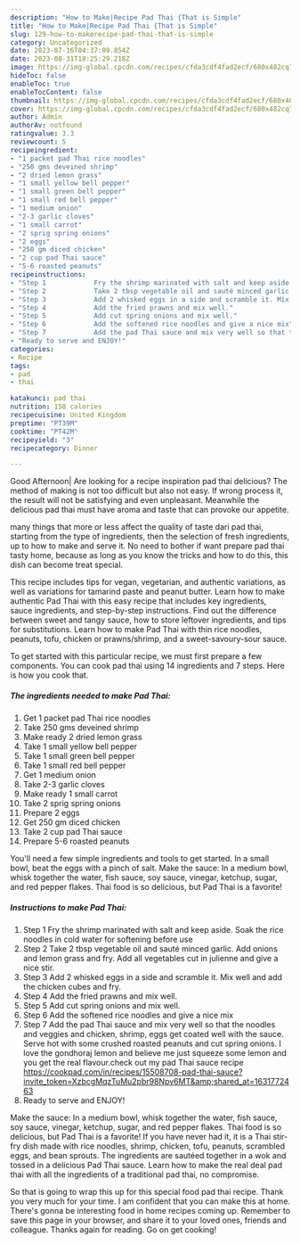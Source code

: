 ```yaml
---
description: "How to Make|Recipe Pad Thai {That is Simple"
title: "How to Make|Recipe Pad Thai {That is Simple"
slug: 129-how-to-makerecipe-pad-thai-that-is-simple
category: Uncategorized
date: 2023-07-16T04:37:09.854Z
date: 2023-08-31T18:25:29.218Z
image: https://img-global.cpcdn.com/recipes/cfda3cdf4fad2ecf/680x482cq70/pad-thai-recipe-main-photo.jpg
hideToc: false
enableToc: true
enableTocContent: false
thumbnail: https://img-global.cpcdn.com/recipes/cfda3cdf4fad2ecf/680x482cq70/pad-thai-recipe-main-photo.jpg
cover: https://img-global.cpcdn.com/recipes/cfda3cdf4fad2ecf/680x482cq70/pad-thai-recipe-main-photo.jpg
author: Admin
authorAv: notfound
ratingvalue: 3.3
reviewcount: 5
recipeingredient:
- "1 packet pad Thai rice noodles"
- "250 gms deveined shrimp"
- "2 dried lemon grass"
- "1 small yellow bell pepper"
- "1 small green bell pepper"
- "1 small red bell pepper"
- "1 medium onion"
- "2-3 garlic cloves"
- "1 small carrot"
- "2 sprig spring onions"
- "2 eggs"
- "250 gm diced chicken"
- "2 cup pad Thai sauce"
- "5-6 roasted peanuts"
recipeinstructions:
- "Step 1            Fry the shrimp marinated with salt and keep aside. Soak the rice noodles in cold water for softening before use"
- "Step 2            Take 2 tbsp vegetable oil and sauté minced garlic. Add onions and lemon grass and fry. Add all vegetables cut in julienne and give a nice stir."
- "Step 3            Add 2 whisked eggs in a side and scramble it. Mix well and add the chicken cubes and fry."
- "Step 4            Add the fried prawns and mix well."
- "Step 5            Add cut spring onions and mix well."
- "Step 6            Add the softened rice noodles and give a nice mix"
- "Step 7            Add the pad Thai sauce and mix very well so that the noodles and veggies and chicken, shrimp, eggs get coated well with the sauce. Serve hot with some crushed roasted peanuts and cut spring onions. I love the gondhoraj lemon and believe me just squeeze some lemon and you get the real flavour.check out my pad Thai sauce recipe https://cookpad.com/in/recipes/15508708-pad-thai-sauce?invite_token=XzbcgMqzTuMu2pbr98Npv6MT&amp;shared_at=1631772463"
- "Ready to serve and ENJOY!"
categories:
- Recipe
tags:
- pad
- thai

katakunci: pad thai 
nutrition: 158 calories
recipecuisine: United Kingdom
preptime: "PT39M"
cooktime: "PT42M"
recipeyield: "3"
recipecategory: Dinner

---
```



Good Afternoon| Are looking for a recipe inspiration pad thai delicious? The method of making is not too difficult but also not easy. If wrong process it, the result will not be satisfying and even unpleasant. Meanwhile the delicious pad thai must have aroma and taste that can provoke our appetite.






many things that more or less affect the quality of taste dari pad thai, starting from the type of ingredients, then the selection of fresh ingredients, up to how to make and serve it. No need to bother if want prepare pad thai tasty home, because as long as you know the tricks and how to do this, this dish can become treat  special.


This recipe includes tips for vegan, vegetarian, and authentic variations, as well as variations for tamarind paste and peanut butter. Learn how to make authentic Pad Thai with this easy recipe that includes key ingredients, sauce ingredients, and step-by-step instructions. Find out the difference between sweet and tangy sauce, how to store leftover ingredients, and tips for substitutions. Learn how to make Pad Thai with thin rice noodles, peanuts, tofu, chicken or prawns/shrimp, and a sweet-savoury-sour sauce.


To get started with this particular recipe, we must first prepare a few components. You can cook pad thai using 14 ingredients and 7 steps. Here is how you cook that.

<!--inarticleads1-->

##### The ingredients needed to make Pad Thai:

1. Get 1 packet pad Thai rice noodles
1. Take 250 gms deveined shrimp
1. Make ready 2 dried lemon grass
1. Take 1 small yellow bell pepper
1. Take 1 small green bell pepper
1. Take 1 small red bell pepper
1. Get 1 medium onion
1. Take 2-3 garlic cloves
1. Make ready 1 small carrot
1. Take 2 sprig spring onions
1. Prepare 2 eggs
1. Get 250 gm diced chicken
1. Take 2 cup pad Thai sauce
1. Prepare 5-6 roasted peanuts


You&#39;ll need a few simple ingredients and tools to get started. In a small bowl, beat the eggs with a pinch of salt. Make the sauce: In a medium bowl, whisk together the water, fish sauce, soy sauce, vinegar, ketchup, sugar, and red pepper flakes. Thai food is so delicious, but Pad Thai is a favorite! 

<!--inarticleads2-->

##### Instructions to make Pad Thai:

1. Step 1            Fry the shrimp marinated with salt and keep aside. Soak the rice noodles in cold water for softening before use
1. Step 2            Take 2 tbsp vegetable oil and sauté minced garlic. Add onions and lemon grass and fry. Add all vegetables cut in julienne and give a nice stir.
1. Step 3            Add 2 whisked eggs in a side and scramble it. Mix well and add the chicken cubes and fry.
1. Step 4            Add the fried prawns and mix well.
1. Step 5            Add cut spring onions and mix well.
1. Step 6            Add the softened rice noodles and give a nice mix
1. Step 7            Add the pad Thai sauce and mix very well so that the noodles and veggies and chicken, shrimp, eggs get coated well with the sauce. Serve hot with some crushed roasted peanuts and cut spring onions. I love the gondhoraj lemon and believe me just squeeze some lemon and you get the real flavour.check out my pad Thai sauce recipe https://cookpad.com/in/recipes/15508708-pad-thai-sauce?invite_token=XzbcgMqzTuMu2pbr98Npv6MT&amp;shared_at=1631772463
1. Ready to serve and ENJOY!

Make the sauce: In a medium bowl, whisk together the water, fish sauce, soy sauce, vinegar, ketchup, sugar, and red pepper flakes. Thai food is so delicious, but Pad Thai is a favorite! If you have never had it, it is a Thai stir-fry dish made with rice noodles, shrimp, chicken, tofu, peanuts, scrambled eggs, and bean sprouts. The ingredients are sautéed together in a wok and tossed in a delicious Pad Thai sauce. Learn how to make the real deal pad thai with all the ingredients of a traditional pad thai, no compromise. 

So that is going to wrap this up for this special food pad thai recipe. Thank you very much for your time. I am confident that you can make this at home. There's gonna be interesting food in home recipes coming up. Remember to save this page in your browser, and share it to your loved ones, friends and colleague. Thanks again for reading. Go on get cooking!
